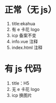 # 正常（无 js）

1. title:ekahua
2. 有 e 卡花 logo
3. icp 备案不变
4. info.vue 注释
5. index.html 注释

# 有 js 代码

1. title：H5
2. 无 e 卡花 logo
3. icp 换图片

